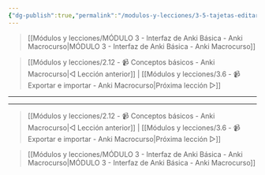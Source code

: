 ```yaml
---
{"dg-publish":true,"permalink":"/modulos-y-lecciones/3-5-tajetas-editar-y-mas-botones-anki-macrocurso/","noteIcon":"","updated":"2024-05-15T22:20:32.099+02:00"}
---
```


> [[Módulos y lecciones/MÓDULO 3 - Interfaz de Anki Básica - Anki Macrocurso\|MÓDULO 3 - Interfaz de Anki Básica - Anki Macrocurso]]

> [[Módulos y lecciones/2.12 - 📹 Conceptos básicos - Anki Macrocurso\|◁ Lección anterior]] | [[Módulos y lecciones/3.6 - 📹 Exportar e importar - Anki Macrocurso\|Próxima lección ▷]]

---





---

> [[Módulos y lecciones/2.12 - 📹 Conceptos básicos - Anki Macrocurso\|◁ Lección anterior]] | [[Módulos y lecciones/3.6 - 📹 Exportar e importar - Anki Macrocurso\|Próxima lección ▷]]

> [[Módulos y lecciones/MÓDULO 3 - Interfaz de Anki Básica - Anki Macrocurso\|MÓDULO 3 - Interfaz de Anki Básica - Anki Macrocurso]]